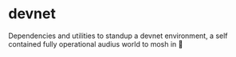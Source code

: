 # devnet

Dependencies and utilities to standup a devnet environment, a self contained fully operational audius world to mosh in 🎸
